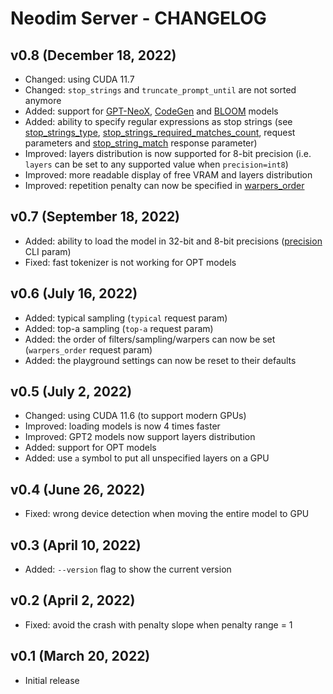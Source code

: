 # Neodim Server - CHANGELOG


## v0.8 (December 18, 2022)

- Changed: using CUDA 11.7
- Changed: `stop_strings` and `truncate_prompt_until` are not sorted anymore
- Added: support for
  [GPT-NeoX](https://huggingface.co/models?other=gpt_neox),
  [CodeGen](https://huggingface.co/models?other=codegen) and
  [BLOOM](https://huggingface.co/models?other=bloom) models
- Added: ability to specify regular expressions as stop strings (see
  [stop_strings_type](README.md#stop_strings_type-enumstringregex-optionaldefaultstring),
  [stop_strings_required_matches_count](README.md#stop_strings_required_matches_count-int-optional-default1),
  request parameters and
  [stop_string_match](README.md#sequencesstop_string_match-string)
  response parameter)
- Improved: layers distribution is now supported for 8-bit precision
  (i.e. `layers` can be set to any supported value when `precision=int8`)
- Improved: more readable display of free VRAM and layers distribution
- Improved: repetition penalty can now be specified in
  [warpers_order](README.md#warpers_order-string-optional)


## v0.7 (September 18, 2022)

- Added: ability to load the model in 32-bit and 8-bit precisions
  ([precision](README.md#precision-originalfloat32float16int8-optional-defaultfloat16) CLI param)
- Fixed: fast tokenizer is not working for OPT models


## v0.6 (July 16, 2022)

- Added: typical sampling (`typical` request param)
- Added: top-a sampling (`top-a` request param)
- Added: the order of filters/sampling/warpers can now be set (`warpers_order` request param)
- Added: the playground settings can now be reset to their defaults


## v0.5 (July 2, 2022)

- Changed: using CUDA 11.6 (to support modern GPUs)
- Improved: loading models is now 4 times faster
- Improved: GPT2 models now support layers distribution
- Added: support for OPT models
- Added: use `a` symbol to put all unspecified layers on a GPU


## v0.4 (June 26, 2022)

- Fixed: wrong device detection when moving the entire model to GPU


## v0.3 (April 10, 2022)

- Added: `--version` flag to show the current version


## v0.2 (April 2, 2022)

- Fixed: avoid the crash with penalty slope when penalty range = 1


## v0.1 (March 20, 2022)

- Initial release
